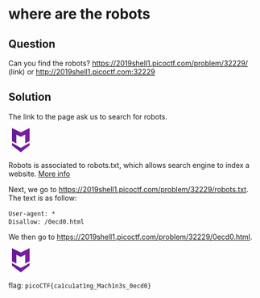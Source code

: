 # where are the robots

## Question
Can you find the robots? https://2019shell1.picoctf.com/problem/32229/ (link) or http://2019shell1.picoctf.com:32229

## Solution 
The link to the page ask us to search for robots. 

![alt text](https://github.com/adam-p/markdown-here/raw/master/src/common/images/icon48.png "flag.png")

Robots is associated to robots.txt, which allows search engine to index a website. [More info](https://en.wikipedia.org/wiki/Robots_exclusion_standard)

Next, we go to https://2019shell1.picoctf.com/problem/32229/robots.txt. The text is as follow:

```
User-agent: *
Disallow: /0ecd0.html
```
We then go to https://2019shell1.picoctf.com/problem/32229/0ecd0.html.

![alt text](https://github.com/adam-p/markdown-here/raw/master/src/common/images/icon48.png "flag.png")

flag: `picoCTF{ca1cu1at1ng_Mach1n3s_0ecd0}`